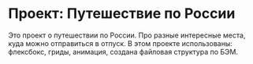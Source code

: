 # Проект: Путешествие по России
Это проект о путешествии по России. Про разные интересные места, куда можно отправиться в отпуск. 
В этом проекте использованы: флексбокс, гриды, анимация, создана файловая структура по БЭМ.


